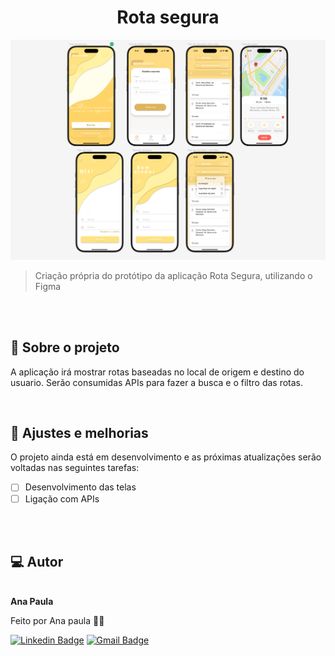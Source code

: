  <h1 align="center">Rota segura</h1>
 
 <div align="center">
  <img alt="banner" title="banner" src="banner.png">
</div>

> Criação própria do protótipo da aplicação Rota Segura, utilizando o Figma

<br><br>

## 🚀 Sobre o projeto
<p>A aplicação irá mostrar rotas baseadas no local de origem e destino do usuario. Serão consumidas APIs para fazer a busca e o filtro das rotas.   </p>

<br>

  ## 📝 Ajustes e melhorias
O projeto ainda está em desenvolvimento e as próximas atualizações serão voltadas nas seguintes tarefas:

- [ ] Desenvolvimento das telas
- [ ] Ligação com APIs

<br><br>





<h2> 💻 Autor</h2>

 <img style="border-radius: 50%;" src="https://avatars.githubusercontent.com/u/149811410?s=400&u=bb09c5d7f36aed097c3d8654b8d445ee587ed4b1&v=4" width="100px;" alt=""/>
 <br />
 <b>Ana Paula</b>


Feito por Ana paula 👋🏽 

[![Linkedin Badge](https://img.shields.io/badge/-Ana-blue?style=flat-square&logo=Linkedin&logoColor=white&link=https://www.linkedin.com/in/ana-paula-araujo-22bb69267?utm_source=share&utm_campaign=share_via&utm_content=profile&utm_medium=ios_app)](https://www.linkedin.com/in/ana-paula-araujo-22bb69267?utm_source=share&utm_campaign=share_via&utm_content=profile&utm_medium=ios_app) 
[![Gmail Badge](https://img.shields.io/badge/-Gmail-c14438?style=flat-square&logo=Gmail&logoColor=white&link=mailto:ana.paraujosanto@gmail.com)](mailto:ana.paraujosanto@gmail.com)

